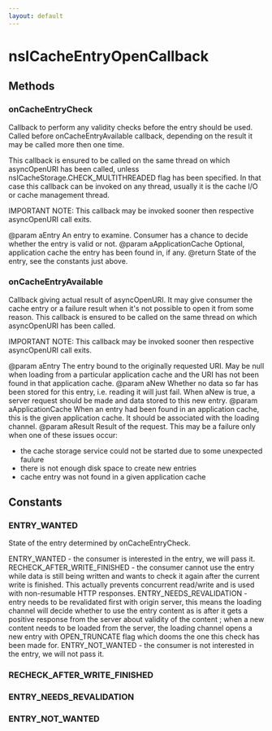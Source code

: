 ```yaml
---
layout: default
---
```


# nsICacheEntryOpenCallback #

## Methods ##

### onCacheEntryCheck ###

Callback to perform any validity checks before the entry should be used.
Called before onCacheEntryAvailable callback, depending on the result it
may be called more then one time.

This callback is ensured to be called on the same thread on which asyncOpenURI
has been called, unless nsICacheStorage.CHECK_MULTITHREADED flag has been specified.
In that case this callback can be invoked on any thread, usually it is the cache I/O
or cache management thread.

IMPORTANT NOTE: 
This callback may be invoked sooner then respective asyncOpenURI call exits.

@param aEntry
   An entry to examine.  Consumer has a chance to decide whether the
   entry is valid or not.
@param aApplicationCache
   Optional, application cache the entry has been found in, if any.
@return
   State of the entry, see the constants just above.


### onCacheEntryAvailable ###

Callback giving actual result of asyncOpenURI.  It may give consumer the cache 
entry or a failure result when it's not possible to open it from some reason.
This callback is ensured to be called on the same thread on which asyncOpenURI
has been called.

IMPORTANT NOTE: 
This callback may be invoked sooner then respective asyncOpenURI call exits.

@param aEntry
   The entry bound to the originally requested URI.  May be null when
   loading from a particular application cache and the URI has not
   been found in that application cache.
@param aNew
   Whether no data so far has been stored for this entry, i.e. reading
   it will just fail.  When aNew is true, a server request should be
   made and data stored to this new entry.
@param aApplicationCache
   When an entry had been found in an application cache, this is the
   given application cache.  It should be associated with the loading
   channel.
@param aResult
   Result of the request.  This may be a failure only when one of these
   issues occur:
   - the cache storage service could not be started due to some unexpected
     faulure
   - there is not enough disk space to create new entries
   - cache entry was not found in a given application cache


## Constants ##

### ENTRY_WANTED ###

State of the entry determined by onCacheEntryCheck.

ENTRY_WANTED - the consumer is interested in the entry, we will pass it.
RECHECK_AFTER_WRITE_FINISHED - the consumer cannot use the entry while data is
   still being written and wants to check it again after the current write is
   finished. This actually prevents concurrent read/write and is used with
   non-resumable HTTP responses.
ENTRY_NEEDS_REVALIDATION - entry needs to be revalidated first with origin server,
   this means the loading channel will decide whether to use the entry content
   as is after it gets a positive response from the server about validity of the
   content ; when a new content needs to be loaded from the server, the loading
   channel opens a new entry with OPEN_TRUNCATE flag which dooms the one
   this check has been made for.
ENTRY_NOT_WANTED - the consumer is not interested in the entry, we will not pass it.


### RECHECK_AFTER_WRITE_FINISHED ###

### ENTRY_NEEDS_REVALIDATION ###

### ENTRY_NOT_WANTED ###

